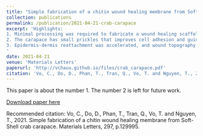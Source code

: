 ```yaml
---
title: "Simple fabrication of a chitin wound healing membrane from Soft-Shell crab carapace"
collection: publications
permalink: /publication/2021-04-21-crab-carapace
excerpt: 'Highlights:  
1. Minimal processing was required to fabricate a wound healing scaffold from soft-shell crab carapace.  
2. The carapace has small prickles that improves cell adhesion and guide cell migration.  
3. Epidermis-dermis reattachment was accelerated, and wound topography improved upon scaffold application.  
'
date: 2021-04-21
venue: 'Materials Letters'
paperurl: 'http://vchauu.github.io/files/crab_carapace.pdf'
citation: 'Vo, C., Do, D., Phan, T., Tran, Q., Vo, T. and Nguyen, T., 2021. Simple fabrication of a chitin wound healing membrane from Soft-Shell crab carapace. Materials Letters, 297, p.129995'
---
```

This paper is about the number 1. The number 2 is left for future work.

[Download paper here](http://vchauu.github.io/files/crab_carapace.pdf)

Recommended citation: Vo, C., Do, D., Phan, T., Tran, Q., Vo, T. and Nguyen, T., 2021. Simple fabrication of a chitin wound healing membrane from Soft-Shell crab carapace. Materials Letters, 297, p.129995.

